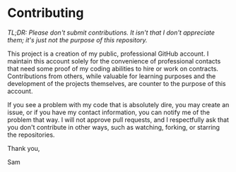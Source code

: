 # Contributing

<i>TL;DR: Please don't submit contributions. It isn't that I don't appreciate
them; it's just not the purpose of this repository.</i>

This project is a creation of my public, professional GitHub account. I
maintain this account solely for the convenience of professional contacts that
need some proof of my coding abilities to hire or work on contracts.
Contributions from others, while valuable for learning purposes and the
development of the projects themselves, are counter to the purpose of this
account.

If you see a problem with my code that is absolutely dire, you may create an
issue, or if you have my contact information, you can notify me of the problem
that way. I will not approve pull requests, and I respectfully ask that you
don't contribute in other ways, such as watching, forking, or starring the
repositories.

Thank you,

Sam
